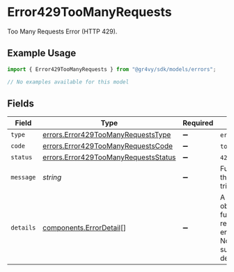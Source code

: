 # Error429TooManyRequests

Too Many Requests Error (HTTP 429).

## Example Usage

```typescript
import { Error429TooManyRequests } from "@gr4vy/sdk/models/errors";

// No examples available for this model
```

## Fields

| Field                                                                                                         | Type                                                                                                          | Required                                                                                                      | Description                                                                                                   | Example                                                                                                       |
| ------------------------------------------------------------------------------------------------------------- | ------------------------------------------------------------------------------------------------------------- | ------------------------------------------------------------------------------------------------------------- | ------------------------------------------------------------------------------------------------------------- | ------------------------------------------------------------------------------------------------------------- |
| `type`                                                                                                        | [errors.Error429TooManyRequestsType](../../models/errors/error429toomanyrequeststype.md)                      | :heavy_minus_sign:                                                                                            | `error`.                                                                                                      | error                                                                                                         |
| `code`                                                                                                        | [errors.Error429TooManyRequestsCode](../../models/errors/error429toomanyrequestscode.md)                      | :heavy_minus_sign:                                                                                            | `too_many_requests`.                                                                                          | too_many_requests                                                                                             |
| `status`                                                                                                      | [errors.Error429TooManyRequestsStatus](../../models/errors/error429toomanyrequestsstatus.md)                  | :heavy_minus_sign:                                                                                            | `429`.                                                                                                        | 429                                                                                                           |
| `message`                                                                                                     | *string*                                                                                                      | :heavy_minus_sign:                                                                                            | Further details on the field that triggered the error.                                                        | Too many requests                                                                                             |
| `details`                                                                                                     | [components.ErrorDetail](../../models/components/errordetail.md)[]                                            | :heavy_minus_sign:                                                                                            | A list of detail objects that further clarify the reason for the error.<br/>Not every error supports more detail. | []                                                                                                            |